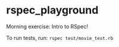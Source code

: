 # rspec_playground
Morning exercise: Intro to RSpec!

To run tests, run: `rspec test/movie_test.rb`
